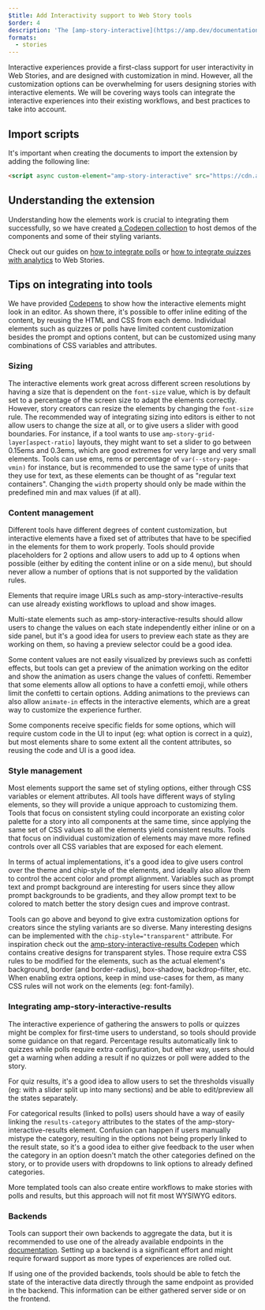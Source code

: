 ```yaml
---
$title: Add Interactivity support to Web Story tools
$order: 4
description: 'The [amp-story-interactive](https://amp.dev/documentation/components/amp-story-interactive/?format=stories) extension provides various imersive elements that can be integrated into tools. Given the wide variety of options available to customize the elements, we have detailed what tools can do to have a seamless integration into the story creation workflow'
formats:
  - stories 
---
```


Interactive experiences provide a first-class support for user interactivity in Web Stories, and are designed with customization in mind. However, all the customization options can be overwhelming for users designing stories with interactive elements. We will be covering ways tools can integrate the interactive experiences into their existing workflows, and best practices to take into account.

## Import scripts

It's important when creating the documents to import the extension by adding the following line:

```html
<script async custom-element="amp-story-interactive" src="https://cdn.ampproject.org/v0/amp-story-interactive-0.1.js"></script>
```

## Understanding the extension

Understanding how the elements work is crucial to integrating them successfully, so we have created [a Codepen collection](https://codepen.io/collection/DEGRLE) to host demos of the components and some of their styling variants.

Check out our guides on [how to integrate polls](https://amp.dev/documentation/examples/components/amp-story-interactive-poll/?format=stories) or [how to integrate quizzes with analytics](https://amp.dev/documentation/examples/components/amp-story-interactive-quiz/?format=stories) to Web Stories.

## Tips on integrating into tools

We have provided [Codepens](https://codepen.io/collection/DEGRLE) to show how the interactive elements might look in an editor. As shown there, it's possible to offer inline editing of the content, by reusing the HTML and CSS from each demo. Individual elements such as quizzes or polls have limited content customization besides the prompt and options content, but can be customized using many combinations of CSS variables and attributes.

### Sizing

The interactive elements work great across different screen resolutions by having a size that is dependent on the `font-size` value, which is by default set to a percentage of the screen size to adapt the elements correctly. However, story creators can resize the elements by changing the `font-size` rule. The recommended way of integrating sizing into editors is either to not allow users to change the size at all, or to give users a slider with good boundaries. For instance, if a tool wants to use `amp-story-grid-layer[aspect-ratio]` layouts, they might want to set a slider to go between 0.15ems and 0.3ems, which are good extremes for very large and very small elements. Tools can use ems, rems or percentage of `var(--story-page-vmin)` for instance, but is recommended to use the same type of units that they use for text, as these elements can be thought of as "regular text containers". Changing the `width` property should only be made within the predefined min and max values (if at all).

### Content management

Different tools have different degrees of content customization, but interactive elements have a fixed set of attributes that have to be specified in the elements for them to work properly. Tools should provide placeholders for 2 options and allow users to add up to 4 options when possible (either by editing the content inline or on a side menu), but should never allow a number of options that is not supported by the validation rules.

Elements that require image URLs such as amp-story-interactive-results can use already existing workflows to upload and show images.

Multi-state elements such as amp-story-interactive-results should allow users to change the values on each state independently either inline or on a side panel, but it's a good idea for users to preview each state as they are working on them, so having a preview selector could be a good idea.

Some content values are not easily visualized by previews such as confetti effects, but tools can get a preview of the animation working on the editor and show the animation as users change the values of confetti. Remember that some elements allow all options to have a confetti emoji, while others limit the confetti to certain options. Adding animations to the previews can also allow `animate-in` effects in the interactive elements, which are a great way to customize the experience further.

Some components receive specific fields for some options, which will require custom code in the UI to input (eg: what option is correct in a quiz), but most elements share to some extent all the content attributes, so reusing the code and UI is a good idea.

### Style management

Most elements support the same set of styling options, either through CSS variables or element attributes. All tools have different ways of styling elements, so they will provide a unique approach to customizing them. Tools that focus on consistent styling could incorporate an existing color palette for a story into all components at the same time, since applying the same set of CSS values to all the elements yield consistent results. Tools that focus on individual customization of elements may mave more refined controls over all CSS variables that are exposed for each element.

In terms of actual implementations, it's a good idea to give users control over the theme and chip-style of the elements, and ideally also allow them to control the accent color and prompt alignment. Variables such as prompt text and prompt background are interesting for users since they allow prompt backgrounds to be gradients, and they allow prompt text to be colored to match better the story design cues and improve contrast.

Tools can go above and beyond to give extra customization options for creators since the styling variants are so diverse. Many interesting designs can be implemented with the `chip-style="transparent"` attribute. For inspiration check out the [amp-story-interactive-results Codepen](https://codepen.io/mszylkowski/pen/abNWzdb) which contains creative designs for transparent styles. Those require extra CSS rules to be modified for the elements, such as the actual element's background, border (and border-radius), box-shadow, backdrop-filter, etc. When enabling extra options, keep in mind use-cases for them, as many CSS rules will not work on the elements (eg: font-family).

### Integrating amp-story-interactive-results

The interactive experience of gathering the answers to polls or quizzes might be complex for first-time users to understand, so tools should provide some guidance on that regard. Percentage results automatically link to quizzes while polls require extra configuration, but either way, users should get a warning when adding a result if no quizzes or poll were added to the story.

For quiz results, it's a good idea to allow users to set the thresholds visually (eg: with a slider split up into many sections) and be able to edit/preview all the states separately.

For categorical results (linked to polls) users should have a way of easily linking the `results-category` attributes to the states of the amp-story-interactive-results element. Confusion can happen if users manually mistype the category, resulting in the options not being properly linked to the result state, so it's a good idea to either give feedback to the user when the category in an option doesn't match the other categories defined on the story, or to provide users with dropdowns to link options to already defined categories.

More templated tools can also create entire workflows to make stories with polls and results, but this approach will not fit most WYSIWYG editors.

### Backends

Tools can support their own backends to aggregate the data, but it is recommended to use one of the already available endpoints in the [documentation](https://amp.dev/documentation/components/amp-story-interactive?format=stories). Setting up a backend is a significant effort and might require forward support as more types of experiences are rolled out.

If using one of the provided backends, tools should be able to fetch the state of the interactive data directly through the same endpoint as provided in the backend. This information can be either gathered server side or on the frontend.
